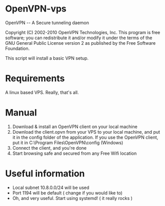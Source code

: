 # OpenVPN-vps
OpenVPN -- A Secure tunneling daemon

Copyright (C) 2002-2010 OpenVPN Technologies, Inc. This program is free software;
you can redistribute it and/or modify
it under the terms of the GNU General Public License version 2
as published by the Free Software Foundation.

This script will install a basic VPN setup.

# Requirements
A linux based VPS. Really, that's all.

# Manual
1. Download & install an OpenVPN client on your local machine
2. Download the client.opvn from your VPS to your local machine, and put it in
the config folder of the application. If you use the OpenVPN client, put it
in C:\Program Files\OpenVPN\config (Windows)
3. Connect the client, and you're done
4. Start browsing safe and secured from any Free Wifi location

# Useful information
* Local subnet 10.8.0.0/24 will be used
* Port 1194 will be default ( change if you would like to)
* Oh, and very useful. Start using systemd! ( it really rocks )
